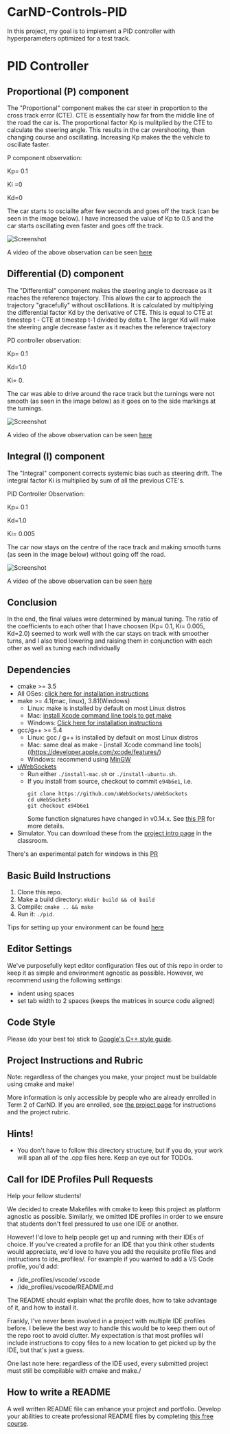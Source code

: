 # CarND-Controls-PID

In this project, my goal is to implement a PID controller with hyperparameters optimized for a test track.

# PID Controller 

## Proportional (P) component

The "Proportional" component makes the car steer in proportion to the cross track error (CTE). CTE is essentially how far from the middle line of the road the car is. The proportional factor Kp is mulitplied by the CTE to calculate the steering angle. This results in the car overshooting, then changing course and oscillating. Increasing Kp makes the the vehicle to oscillate faster.

P component observation:

Kp= 0.1 

Ki =0

Kd=0

The car starts to osciallte after few seconds and goes off the track (can be seen in the image below). I have increased the value of Kp to 0.5 and the car starts oscillating even faster and goes off the track.

![Screenshot](./images/p_controller.JPG)

A video of the above observation can be seen [here](https://youtu.be/Jso-v24uOqs) 

## Differential (D) component

The "Differential" component makes the steering angle to decrease as it reaches the reference trajectory. This allows the car to approach the trajectory "gracefully" without osclillations. It is calculated by multiplying the differential factor Kd by the derivative of CTE. This is equal to CTE at timestep t - CTE at timestep t-1 divided by delta t. The larger Kd will make the steering angle decrease faster as it reaches the reference trajectory

PD controller observation:

Kp= 0.1

Kd=1.0

Ki= 0.

The car was able to drive around the race track but the turnings were not smooth (as seen in the image below) as it goes on to the side markings at the turnings.

![Screenshot](./images/PD_controller.JPG)

A video of the above observation can be seen [here](https://youtu.be/fv8dBAJlszk) 

## Integral (I) component

The "Integral" component corrects systemic bias such as steering drift. The integral factor Ki is multiplied by sum of all the previous CTE's. 

PID Controller Observation:

Kp= 0.1

Kd=1.0

Ki= 0.005

The car now stays on the centre of the race track and making smooth turns (as seen in the image below) without going off the road.

![Screenshot](./images/PID_controller.JPG)

A video of the above observation can be seen [here](https://youtu.be/g3C4ZUQVVDw) 

## Conclusion

In the end, the final values were determined by manual tuning. The ratio of the coefficients to each other that I have choosen (Kp= 0.1, Ki= 0.005, Kd=2.0) seemed to work well with the car stays on track with smoother turns, and I also tried lowering and raising them in conjunction with each other as well as tuning each individually

## Dependencies

* cmake >= 3.5
 * All OSes: [click here for installation instructions](https://cmake.org/install/)
* make >= 4.1(mac, linux), 3.81(Windows)
  * Linux: make is installed by default on most Linux distros
  * Mac: [install Xcode command line tools to get make](https://developer.apple.com/xcode/features/)
  * Windows: [Click here for installation instructions](http://gnuwin32.sourceforge.net/packages/make.htm)
* gcc/g++ >= 5.4
  * Linux: gcc / g++ is installed by default on most Linux distros
  * Mac: same deal as make - [install Xcode command line tools]((https://developer.apple.com/xcode/features/)
  * Windows: recommend using [MinGW](http://www.mingw.org/)
* [uWebSockets](https://github.com/uWebSockets/uWebSockets)
  * Run either `./install-mac.sh` or `./install-ubuntu.sh`.
  * If you install from source, checkout to commit `e94b6e1`, i.e.
    ```
    git clone https://github.com/uWebSockets/uWebSockets 
    cd uWebSockets
    git checkout e94b6e1
    ```
    Some function signatures have changed in v0.14.x. See [this PR](https://github.com/udacity/CarND-MPC-Project/pull/3) for more details.
* Simulator. You can download these from the [project intro page](https://github.com/udacity/self-driving-car-sim/releases) in the classroom.

There's an experimental patch for windows in this [PR](https://github.com/udacity/CarND-PID-Control-Project/pull/3)

## Basic Build Instructions

1. Clone this repo.
2. Make a build directory: `mkdir build && cd build`
3. Compile: `cmake .. && make`
4. Run it: `./pid`. 

Tips for setting up your environment can be found [here](https://classroom.udacity.com/nanodegrees/nd013/parts/40f38239-66b6-46ec-ae68-03afd8a601c8/modules/0949fca6-b379-42af-a919-ee50aa304e6a/lessons/f758c44c-5e40-4e01-93b5-1a82aa4e044f/concepts/23d376c7-0195-4276-bdf0-e02f1f3c665d)

## Editor Settings

We've purposefully kept editor configuration files out of this repo in order to
keep it as simple and environment agnostic as possible. However, we recommend
using the following settings:

* indent using spaces
* set tab width to 2 spaces (keeps the matrices in source code aligned)

## Code Style

Please (do your best to) stick to [Google's C++ style guide](https://google.github.io/styleguide/cppguide.html).

## Project Instructions and Rubric

Note: regardless of the changes you make, your project must be buildable using
cmake and make!

More information is only accessible by people who are already enrolled in Term 2
of CarND. If you are enrolled, see [the project page](https://classroom.udacity.com/nanodegrees/nd013/parts/40f38239-66b6-46ec-ae68-03afd8a601c8/modules/f1820894-8322-4bb3-81aa-b26b3c6dcbaf/lessons/e8235395-22dd-4b87-88e0-d108c5e5bbf4/concepts/6a4d8d42-6a04-4aa6-b284-1697c0fd6562)
for instructions and the project rubric.

## Hints!

* You don't have to follow this directory structure, but if you do, your work
  will span all of the .cpp files here. Keep an eye out for TODOs.

## Call for IDE Profiles Pull Requests

Help your fellow students!

We decided to create Makefiles with cmake to keep this project as platform
agnostic as possible. Similarly, we omitted IDE profiles in order to we ensure
that students don't feel pressured to use one IDE or another.

However! I'd love to help people get up and running with their IDEs of choice.
If you've created a profile for an IDE that you think other students would
appreciate, we'd love to have you add the requisite profile files and
instructions to ide_profiles/. For example if you wanted to add a VS Code
profile, you'd add:

* /ide_profiles/vscode/.vscode
* /ide_profiles/vscode/README.md

The README should explain what the profile does, how to take advantage of it,
and how to install it.

Frankly, I've never been involved in a project with multiple IDE profiles
before. I believe the best way to handle this would be to keep them out of the
repo root to avoid clutter. My expectation is that most profiles will include
instructions to copy files to a new location to get picked up by the IDE, but
that's just a guess.

One last note here: regardless of the IDE used, every submitted project must
still be compilable with cmake and make./

## How to write a README
A well written README file can enhance your project and portfolio.  Develop your abilities to create professional README files by completing [this free course](https://www.udacity.com/course/writing-readmes--ud777).

